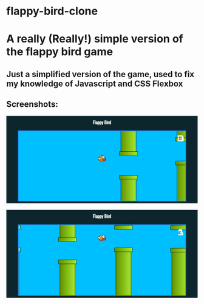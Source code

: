 # flappy-bird-clone

A really (Really!) simple version of the flappy bird game
======================================================================

## Just a simplified version of the game, used to fix my knowledge of Javascript and CSS Flexbox

## Screenshots:

![Screenshot1](https://github.com/pedroalmeida415/flappy-bird-clone/blob/master/screenshots/flappybird1.png)

![Image of Yaktocat](https://github.com/pedroalmeida415/flappy-bird-clone/blob/master/screenshots/Screenshot_17.png)
